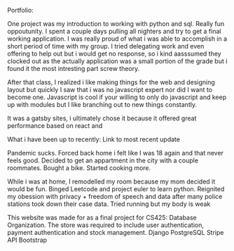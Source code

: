 Portfolio:

One project was my introduction to working with python and sql. Really fun oppoutunity. I spent a couple days pulling all nighters and try to get a final working application. I was really proud of what i was able to accomplish in a short period of time with my group. I tried delegating work and even offering to help out but i would get no response, so i kind aasssumed they clocked out as the actually application was a small portion of the grade but i found it the most intresting part screw theory.

After that class, I realized i like making things for the web and designing layout but quickly I saw that i was no javascript expert nor did I want to become one. Javascript is cool if your willing to only do javascript and keep up with modules but I like branching out to new things constantly. 

It was a gatsby sites, i ultimately chose it because it offered great performance based on react and

What i have been up to recently:
Link to most recent update

Pandemic sucks. Forced back home i felt like I was 18 again and that never feels good. Decided to get an appartment in the city with a couple roommates. Bought a bike. Started cooking more.

While i was at home, I remodelled my room because my mom decided it would be fun. Binged Leetcode and project euler to learn python. Reignited my obession with privacy + freedom of speech and data after many police stations took down their case data. Tried running but my body is weak


This website was made for as a final project for CS425: Database Organization. The store was required to include user authentication, payment authentication and stock management.
Django
PostgreSQL
Stripe API
Bootstrap
